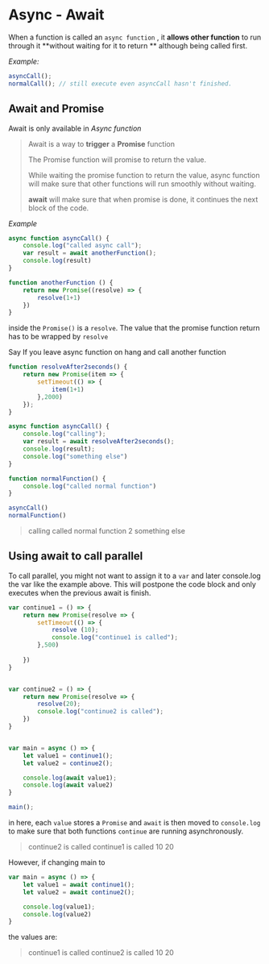# Async - Await

When a function is called an `async function` , it **allows other function** to run through it **without waiting for it to return ** although being called first.

*Example:*

```javascript
asyncCall();
normalCall(); // still execute even asyncCall hasn't finished.
```

## Await and Promise

Await is only available in *Async function*

> Await is a way to **trigger** a **Promise** function
>
> The Promise function will promise to return the value.
>
> While waiting the promise function to return the value, async function will make sure that other functions will run smoothly without waiting.
>
> **await** will make sure that when promise is done, it continues the next block of the code.

*Example*

```javascript
async function asyncCall() {
    console.log("called async call");
    var result = await anotherFunction();
    console.log(result)
}

function anotherFunction () {
    return new Promise((resolve) => {
        resolve(1+1)
    })
}
```

inside the `Promise()` is a `resolve`. The value that the promise function return has to be wrapped by `resolve`

Say If you leave async function on hang and call another function

```js
function resolveAfter2seconds() {
	return new Promise(item => {
		setTimeout(() => {
			item(1+1)
		},2000)
	});
}

async function asyncCall() {
	console.log("calling");
	var result = await resolveAfter2seconds();
	console.log(result);
	console.log("something else")
}

function normalFunction() {
	console.log("called normal function")
}

asyncCall()
normalFunction()

```

> calling
> called normal function
> 2
> something else

## Using await to call parallel

To call parallel, you might not want to assign it to a `var` and later console.log the var like the example above. This will postpone the code block and only executes when the previous await is finish.

```js
var continue1 = () => { 
    return new Promise(resolve => {
        setTimeout(() => {
            resolve (10);
            console.log("continue1 is called");
        },500)
        
    })
}


var continue2 = () => {
    return new Promise(resolve => {
        resolve(20);
        console.log("continue2 is called");
    })
}


var main = async () => {
    let value1 = continue1();
    let value2 = continue2();

    console.log(await value1);
    console.log(await value2)
}

main();
```

in here, each `value` stores a `Promise` and `await` is then moved to `console.log` to make sure that both functions `continue` are running asynchronously.

> continue2 is called
> continue1 is called
> 10
> 20

However, if changing main to 

```js
var main = async () => {
    let value1 = await continue1();
    let value2 = await continue2();

    console.log(value1);
    console.log(value2)
}
```

the values are:

> continue1 is called
> continue2 is called
> 10
> 20